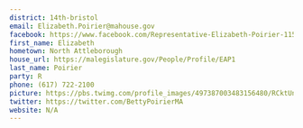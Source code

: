 ```yaml
---
district: 14th-bristol
email: Elizabeth.Poirier@mahouse.gov
facebook: https://www.facebook.com/Representative-Elizabeth-Poirier-115052675238359/
first_name: Elizabeth
hometown: North Attleborough
house_url: https://malegislature.gov/People/Profile/EAP1
last_name: Poirier
party: R
phone: (617) 722-2100
picture: https://pbs.twimg.com/profile_images/497387003483156480/RCktUnlJ_400x400.jpeg
twitter: https://twitter.com/BettyPoirierMA
website: N/A
---
```

